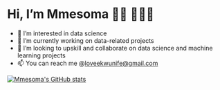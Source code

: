 # Hi, I’m Mmesoma 👋🏾 👩🏾‍💻
- 👀 I’m interested in data science
- 🌱 I’m currently working on data-related projects 
- 💞️ I’m looking to upskill and collaborate on data science and machine learning projects
- 📫 You can reach me @loveekwunife@gmail.com

[![Mmesoma's GitHub stats](https://github-readme-stats.vercel.app/api?username=mmesoekwunife)](https://github.com/mmesoekwunife/github-readme-stats)

<!---
Ekwunife/Ekwunife is a ✨ special ✨ repository because its `README.md` (this file) appears on your GitHub profile.
You can click the Preview link to take a look at your changes.
--->
